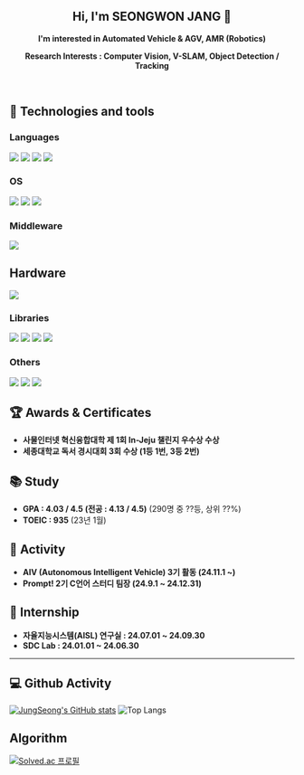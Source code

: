 <h2 align="center">Hi, I'm SEONGWON JANG 👋</h2>

<p align="center"><strong>I'm interested in Automated Vehicle & AGV, AMR (Robotics)</strong></p>
<p align="center"><strong>Research Interests : Computer Vision, V-SLAM, Object Detection / Tracking </strong></p>
<br>

## 🔧 Technologies and tools 

### Languages
<img src="https://img.shields.io/badge/C-00599C?style=for-the-badge&logo=c&logoColor=white"> <img src="https://img.shields.io/badge/C%2B%2B-00599C?style=for-the-badge&logo=c%2B%2B&logoColor=white"> <img src="https://img.shields.io/badge/Python-14354C?style=for-the-badge&logo=python&logoColor=white"> <img src="https://img.shields.io/badge/MATLAB-E97109?style=for-the-badge&logo=mathworks&logoColor=white">

### OS
<img src = "https://img.shields.io/badge/Windows-0078D6?style=for-the-badge&logo=windows&logoColor=white"> <img src = "https://img.shields.io/badge/mac%20os-000000?style=for-the-badge&logo=apple&logoColor=white"> <img src = "https://img.shields.io/badge/Ubuntu-E95420?style=for-the-badge&logo=ubuntu&logoColor=white">

### Middleware
<img src="https://img.shields.io/badge/ROS-000000?style=for-the-badge&logo=ROS&logoColor=white">

## Hardware
<img src="https://img.shields.io/badge/Raspberry%20Pi-A22846?style=for-the-badge&logo=Raspberry%20Pi&logoColor=white">

### Libraries
<img src="https://img.shields.io/badge/PyTorch-EE4C2C?style=for-the-badge&logo=PyTorch&logoColor=white"> <img src="https://img.shields.io/badge/TensorFlow-FF6F00?style=for-the-badge&logo=tensorflow&logoColor=white"> <img src="https://img.shields.io/badge/Flask-000000?style=for-the-badge&logo=flask&logoColor=white"> <img src="https://img.shields.io/badge/OpenCV-696969?style=for-the-badge&logo=OpenCV&logoColor=white">

### Others
<img src="https://img.shields.io/badge/GIT-E44C30?style=for-the-badge&logo=git&logoColor=white"> <img src="https://img.shields.io/badge/MySQL-00BFFF?style=for-the-badge&logo=mysql&logoColor=white"> <img src="https://img.shields.io/badge/docker-%230db7ed.svg?style=for-the-badge&logo=docker&logoColor=white"> 

## 🏆 Awards & Certificates
- **사물인터넷 혁신융합대학 제 1회 In-Jeju 챌린지 우수상 수상**
- **세종대학교 독서 경시대회 3회 수상 (1등 1번, 3등 2번)**
  
## 📚 Study
- **GPA : 4.03 / 4.5 (전공 : 4.13 / 4.5)** (290명 중 ??등, 상위 ??%)<br>
- **TOEIC : 935** (23년 1월)<br>

## 🚣 Activity 
- **AIV (Autonomous Intelligent Vehicle) 3기 활동 (24.11.1 ~)**
- **Prompt! 2기 C언어 스터디 팀장 (24.9.1 ~ 24.12.31)**

## 💼 Internship
- **자율지능시스템(AISL) 연구실 : 24.07.01 ~ 24.09.30**
- **SDC Lab : 24.01.01 ~ 24.06.30**

---

<h2> 💻 Github Activity </h2>

[![JungSeong's GitHub stats](https://github-readme-stats.vercel.app/api?username=JungSeong&border_radius=20&hide=issues&title_color=6FDF6F&bg_color=212121&text_color=FFFFFF)](https://github.com/anuraghazra/github-readme-stats)
![Top Langs](https://github-readme-stats.vercel.app/api/top-langs/?username=JungSeong&hide=Jupyter%20Notebook&border_radius=20&title_color=FFFFFF&bg_color=212121&text_color=FFFFFF&layout=compact)

<h2> Algorithm </h2>

[![Solved.ac 프로필](http://mazassumnida.wtf/api/v2/generate_badge?boj=jungseong)](https://solved.ac/jungseong)

<!--
**JungSeong/JungSeong** is a ✨ _special_ ✨ repository because its `README.md` (this file) appears on your GitHub profile.

Here are some ideas to get you started:

- 🔭 I’m currently working on ...
- 🌱 I’m currently learning ...
- 👯 I’m looking to collaborate on ...
- 🤔 I’m looking for help with ...
- 💬 Ask me about ...
- 📫 How to reach me: ...
- 😄 Pronouns: ...
- ⚡ Fun fact: ...
-->
